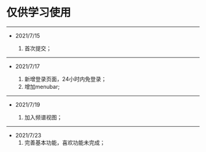 # 仅供学习使用 #

----------
- 2021/7/15
	
	1. 首次提交；

----------

- 2021/7/17

	1. 新增登录页面，24小时内免登录；
	2. 增加menubar;

----------
- 2021/7/19
	
	1. 加入频谱视图；
	

----------
- 2021/7/23 
	1. 完善基本功能，喜欢功能未完成；

				